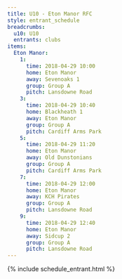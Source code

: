```yaml
---
title: U10 - Eton Manor RFC
style: entrant_schedule
breadcrumbs:
  u10: U10
  entrants: clubs
items:
  Eton Manor:
    1:
      time: 2018-04-29 10:00
      home: Eton Manor
      away: Sevenoaks 1
      group: Group A
      pitch: Lansdowne Road
    3:
      time: 2018-04-29 10:40
      home: Blackheath 1
      away: Eton Manor
      group: Group A
      pitch: Cardiff Arms Park
    5:
      time: 2018-04-29 11:20
      home: Eton Manor
      away: Old Dunstonians
      group: Group A
      pitch: Cardiff Arms Park
    7:
      time: 2018-04-29 12:00
      home: Eton Manor
      away: KCH Pirates
      group: Group A
      pitch: Lansdowne Road
    9:
      time: 2018-04-29 12:40
      home: Eton Manor
      away: Sidcup 2
      group: Group A
      pitch: Lansdowne Road
---
```


{% include schedule_entrant.html %}
